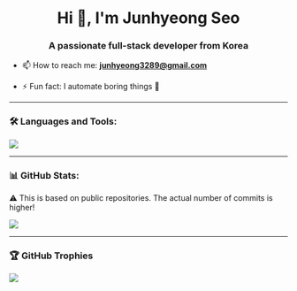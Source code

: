<h1 align="center">Hi 👋, I'm Junhyeong Seo</h1>
<h3 align="center">A passionate full-stack developer from Korea</h3>

- 📫 How to reach me: **junhyeong3289@gmail.com**

- ⚡ Fun fact: I automate boring things 🧠

---

### 🛠️ Languages and Tools:
<p align="left">
  <img src="https://skillicons.dev/icons?i=nextjs,nodejs,react,ts,js,mysql,aws,vercel,figma,tailwind,prisma,postman" />
</p>

---

### 📊 GitHub Stats:
⚠️ This is based on public repositories. The actual number of commits is higher!

<p align="left">
  <img src="https://github-readme-stats.vercel.app/api?username=junhyeong32&show_icons=true&theme=tokyonight" />
</p>

---

### 🏆 GitHub Trophies
<p align="left">
  <img src="https://github-profile-trophy.vercel.app/?username=junhyeong32&theme=dracula" />
</p>
